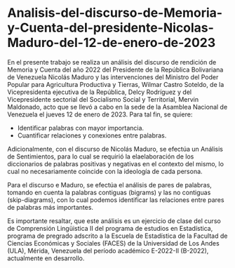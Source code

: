 # Analisis-del-discurso-de-Memoria-y-Cuenta-del-presidente-Nicolas-Maduro-del-12-de-enero-de-2023

En el presente trabajo se realiza un análisis del discurso de rendición de Memoria y Cuenta del año 2022 del Presidente de la República Bolivariana de Venezuela Nicolás Maduro y las intervenciones del Ministro del Poder Popular para Agricultura Productiva y Tierras, Wilmar Castro Soteldo, de la Vicepresidenta ejecutiva de la República, Delcy Rodríguez y del Vicepresidente sectorial del Socialismo Social y Territorial, Mervin Maldonado, acto que se llevó a cabo en la sede de la Asamblea Nacional de Venezuela el jueves 12 de enero de 2023. Para tal fin, se quiere:

- Identificar palabras con mayor importancia.
- Cuantificar relaciones y conexiones entre palabras.

Adicionalmente, con el discurso de Nicolás Maduro, se efectúa un Análisis de Sentimientos, para lo cual se requirió la elaelaboración de los diccionarios de palabras positivas y negativas en el contexto del mismo, lo cual no necesariamente coincide con la ideología de cada persona.

Para el discurso e Maduro, se efectúa el análisis de pares de palabras, tomando en cuenta la palabras contiguas (bigrams) y las no contiguas (skip-diagrams), con lo cual podemos identificar las  relaciones entre pares de palabras más importantes.

Es importante resaltar, que este análisis es un ejercicio de clase del curso de Comprensión Lingüistica II del programa de estudios en Estadística, programa de pregrado adscrito a la Escuela de Estadística de la Facultad de Ciencias Económicas y Sociales (FACES) de la Universidad de Los Andes (ULA), Mérida, Venezuela del período académico E-2022-II (B-2022), actualmente en desarrollo.
